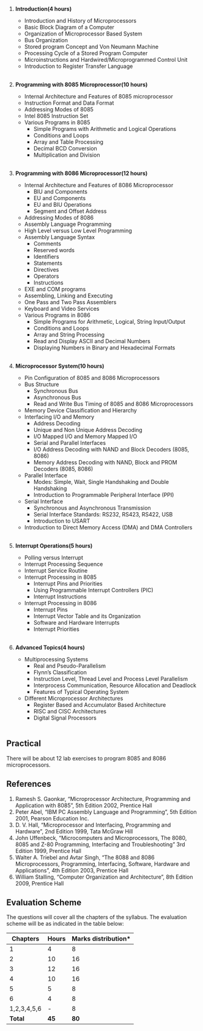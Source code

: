 1. **Introduction(4 hours)**
    - Introduction and History of Microprocessors
    - Basic Block Diagram of a Computer
    - Organization of Microprocessor Based System 
    - Bus Organization
    - Stored program Concept and Von Neumann Machine
    - Processing Cycle of a Stored Program Computer
    - Microinstructions and Hardwired/Microprogrammed Control Unit
    - Introduction to Register Transfer Language
    
    <br>
    
2. **Programming with 8085 Microprocessor(10 hours)**
    - Internal Architecture and Features of 8085 microprocessor
    - Instruction Format and Data Format 
    - Addressing Modes of 8085
    - Intel 8085 Instruction Set
    - Various Programs in 8085
        - Simple Programs with Arithmetic and Logical Operations
        - Conditions and Loops
        - Array and Table Processing
        - Decimal BCD Conversion
        - Multiplication and Division
        
    <br>
    
3. **Programming with 8086 Microprocessor(12 hours)**
    - Internal Architecture and Features of 8086 Microprocessor
        - BIU and Components
        - EU and Components
        - EU and BIU Operations
        - Segment and Offset Address
    - Addressing Modes of 8086
    - Assembly Language Programming
    - High Level versus Low Level Programming 
    - Assembly Language Syntax
        - Comments
        - Reserved words
        - Identifiers
        - Statements
        - Directives
        - Operators
        - Instructions
    - EXE and COM programs
    - Assembling, Linking and Executing
    - One Pass and Two Pass Assemblers
    - Keyboard and Video Services 
    - Various Programs in 8086
        - Simple Programs for Arithmetic, Logical, String Input/Output
        - Conditions and Loops
        - Array and String Processing
        - Read and Display ASCII and Decimal Numbers
        - Displaying Numbers in Binary and Hexadecimal Formats
        
    <br>
    
4. **Microprocessor System(10 hours)**
    - Pin Configuration of 8085 and 8086 Microprocessors
    - Bus Structure
        - Synchronous Bus
        - Asynchronous Bus
        - Read and Write Bus Timing of 8085 and 8086 Microprocessors
    - Memory Device Classification and Hierarchy
    - Interfacing I/O and Memory
        - Address Decoding
        - Unique and Non Unique Address Decoding
        - I/O Mapped I/O and Memory Mapped I/O
        - Serial and Parallel Interfaces
        - I/O Address Decoding with NAND and Block Decoders (8085, 8086)
        - Memory Address Decoding with NAND, Block and PROM Decoders (8085, 8086)
    - Parallel Interface
        - Modes: Simple, Wait, Single Handshaking and Double Handshaking
        - Introduction to Programmable Peripheral Interface (PPI)
    - Serial Interface
        - Synchronous and Asynchronous Transmission
        - Serial Interface Standards: RS232, RS423, RS422, USB
        - Introduction to USART
    - Introduction to Direct Memory Access (DMA) and DMA Controllers
        
    <br>
    
5. **Interrupt Operations(5 hours)**
    - Polling versus Interrupt
    - Interrupt Processing Sequence
    - Interrupt Service Routine
    - Interrupt Processing in 8085
        - Interrupt Pins and Priorities
        - Using Programmable Interrupt Controllers (PIC) 
        - Interrupt Instructions
    - Interrupt Processing in 8086
        - Interrupt Pins 
        - Interrupt Vector Table and its Organization
        - Software and Hardware Interrupts
        - Interrupt Priorities
        
    <br>
    
6. **Advanced Topics(4 hours)**
    - Multiprocessing Systems
        - Real and Pseudo-Parallelism
        - Flynn’s Classification
        - Instruction Level, Thread Level and Process Level Parallelism
        - Interprocess Communication, Resource Allocation and Deadlock
        - Features of Typical Operating System
    - Different Microprocessor Architectures
        - Register Based and Accumulator Based Architecture
        - RISC and CISC Architectures
        - Digital Signal Processors
        
    <br>

## **Practical**

There will be about 12 lab exercises to program 8085 and 8086 microprocessors.

## **References**

1. Ramesh S. Gaonkar, “Microprocessor Architecture, Programming and Application with 8085”, 5th Edition 2002, Prentice Hall
2. Peter Abel, “IBM PC Assembly Language and Programming”, 5th Edition 2001, Pearson Education Inc.
3. D. V. Hall, “Microprocessor and Interfacing, Programming and Hardware”, 2nd Edition 1999, Tata McGraw Hill
4. John Uffenbeck, “Microcomputers and Microprocessors, The 8080, 8085 and Z-80 Programming, Interfacing and Troubleshooting” 3rd Edition 1999, Prentice Hall
5. Walter A. Triebel and Avtar Singh, “The 8088 and 8086 Microprocessors, Programming, Interfacing, Software, Hardware and Applications”, 4th Edition 2003, Prentice Hall 
6. William Stalling, “Computer Organization and Architecture”, 8th Edition 2009, Prentice Hall

## **Evaluation Scheme**

The questions will cover all the chapters of the syllabus. The evaluation scheme will be as indicated in the table below:

| Chapters    | Hours  | Marks distribution* |
| ----------- | ------ | ------------------- |
| 1           | 4      | 8                   |
| 2           | 10     | 16                  |
| 3           | 12     | 16                  |
| 4           | 10     | 16                  |
| 5           | 5      | 8                   |
| 6           | 4      | 8                   |
| 1,2,3,4,5,6 | -      | 8                   |
| **Total**   | **45** | **80**              |

